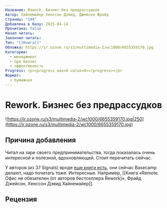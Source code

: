 ```yaml
---
Название: Rework. Бизнес без предрассудков
Автор: Хайнемайер Хенссон Дэвид, Джейсон Фрайд
Страниц: "194"
Добавлена в базу: 2025-04-14
Прочитана: false
Начал читать: 
Закончил читать: 
Тип: "[[Книга]]"
Обложка: https://ir.ozone.ru/s3/multimedia-2/wc1000/6655359170.jpg
Категории:
  - менеджмент
  - про бизнес
  - эффективность
Progress: <p><progress max=0 value=0></progress></p>
Формат:
  - бумажная
---
```

# Rework. Бизнес без предрассудков

![https://ir.ozone.ru/s3/multimedia-2/wc1000/6655359170.jpg|250](https://ir.ozone.ru/s3/multimedia-2/wc1000/6655359170.jpg)

## Причина добавления

Читал на заре своего предпринимательства, тогда показалась очень интересной и полезной, вдохновляющей. Стоит перечитать сейчас.

У авторов (из 37 Signals) вроде [еще книги есть](https://37signals.com/books), они сейчас Basecamp делают, надо почитать тоже. Интересные. Например, [[Книга «Remote. Офис не обязателен (от авторов бестселлера Rework)», Фрайд Джейсон, Хенссон Дэвид Хайнемайер]].

## Рецензия